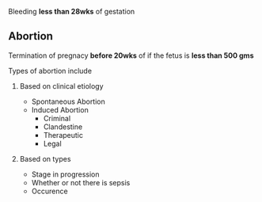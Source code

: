 Bleeding **less than 28wks**  of gestation


## Abortion

Termination of pregnacy **before 20wks** of if the fetus is **less than 500 gms**

Types of abortion include
1. Based on clinical etiology
	- Spontaneous Abortion
	- Induced Abortion
		- Criminal
		- Clandestine
		- Therapeutic
		- Legal

2. Based on types
	- Stage in progression
	- Whether or not there is sepsis
	- Occurence




